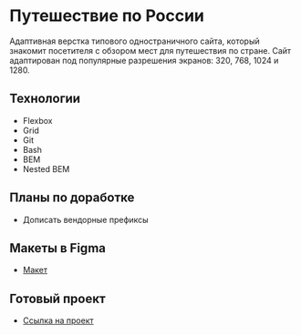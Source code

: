 # Путешествие по России

Адаптивная верстка типового одностраничного сайта, который знакомит посетителя с обзором мест для путешествия по стране. Сайт адаптирован под популярные разрешения экранов:  320, 768, 1024 и 1280.

## Технологии

* Flexbox
* Grid
* Git
* Bash
* BEM
* Nested BEM

## Планы по доработке

* Дописать вендорные префиксы

## Макеты в Figma

* [Макет](https://www.figma.com/file/jjvLVypx5JlMr2aGGf2qDs/Sprint-3_-Russia-_-desktop-%2B-mobile?node-id=28503%3A0&t=FJwCGXiqaFxCBm0L-0)

## Готовый проект
* [Ссылка на проект](https://artandreeva.github.io/russian-travel/)
